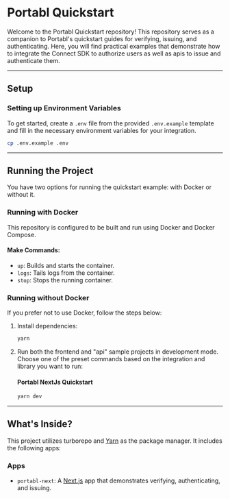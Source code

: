 # Portabl Quickstart

Welcome to the Portabl Quickstart repository! This repository serves as a companion to Portabl's quickstart guides for verifying, issuing, and authenticating. Here, you will find practical examples that demonstrate how to integrate the Connect SDK to authorize users as well as apis to issue and authenticate them.

---

## Setup

### Setting up Environment Variables

To get started, create a `.env` file from the provided `.env.example` template and fill in the necessary environment variables for your integration.

```bash
cp .env.example .env
```

---

## Running the Project

You have two options for running the quickstart example: with Docker or without it.

### Running with Docker

This repository is configured to be built and run using Docker and Docker Compose.

#### Make Commands:

- `up`: Builds and starts the container.
- `logs`: Tails logs from the container.
- `stop`: Stops the running container.

### Running without Docker

If you prefer not to use Docker, follow the steps below:

1. Install dependencies:

   ```bash
   yarn
   ```

2. Run both the frontend and "api" sample projects in development mode. Choose one of the preset commands based on the integration and library you want to run:

   #### Portabl NextJs Quickstart

   ```bash
   yarn dev
   ```

---

## What's Inside?

This project utilizes turborepo and [Yarn](https://classic.yarnpkg.com/lang/en/) as the package manager. It includes the following apps:

### Apps

- `portabl-next`: A [Next.js](https://nextjs.org) app that demonstrates verifying, authenticating, and issuing.
